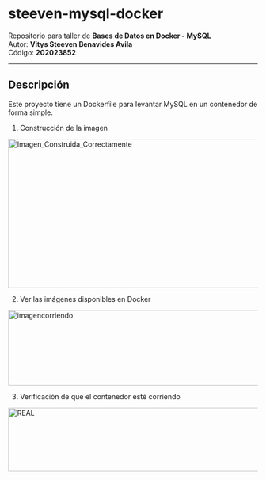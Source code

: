 # steeven-mysql-docker

Repositorio para taller de **Bases de Datos en Docker - MySQL**  
Autor: **Vitys Steeven Benavides Avila**  
Código: **202023852**

---

## Descripción
Este proyecto tiene un Dockerfile para levantar MySQL en un contenedor de forma simple.

1. Construcción de la imagen
<img width="1288" height="301" alt="Imagen_Construida_Correctamente" src="https://github.com/user-attachments/assets/0a550e63-541e-4c17-97de-948aa07c7793" />

2. Ver las imágenes disponibles en Docker
<img width="557" height="152" alt="imagencorriendo" src="https://github.com/user-attachments/assets/ec5f85d0-ddf8-4ea4-9ab3-baab57505759" />

3. Verificación de que el contenedor esté corriendo
<img width="1285" height="129" alt="REAL" src="https://github.com/user-attachments/assets/c3977bc2-ced4-41af-a00a-3cea986d606d" />







